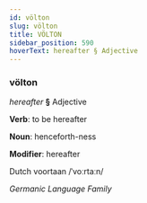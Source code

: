 ```yaml
---
id: völton
slug: völton
title: VÖLTON
sidebar_position: 590
hoverText: hereafter § Adjective
---
```


### völton

*hereafter* **§** Adjective

**Verb**: to be hereafter

**Noun**: henceforth-ness

**Modifier**: hereafter

Dutch voortaan /ˈvoːrtaːn/

*Germanic Language Family*